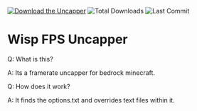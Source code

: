 [![Download the Uncapper](https://img.shields.io/badge/download-uncapper-brightgreen?style=for-the-badge "Download")]( "Download")
![Total Downloads](https://img.shields.io/github/downloads/PringleCPP/Wisp-FPS-Uncapper/total?style=for-the-badge)
![Last Commit](https://img.shields.io/github/last-commit/PringleCPP/Wisp-FPS-Uncapper?style=for-the-badge)

# Wisp FPS Uncapper

Q: What is this?

A: Its a framerate uncapper for bedrock minecraft.

Q: How does it work?

A: It finds the options.txt and overrides text files within it.
